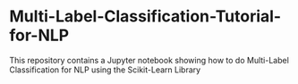 # Multi-Label-Classification-Tutorial-for-NLP
This repository contains a Jupyter notebook showing how to do Multi-Label Classification for NLP using the Scikit-Learn Library
